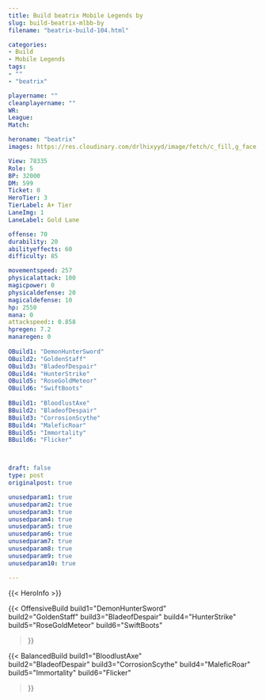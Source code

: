 ```yaml
---
title: Build beatrix Mobile Legends by 
slug: build-beatrix-mlbb-by
filename: "beatrix-build-104.html"

categories: 
- Build 
- Mobile Legends
tags: 
- ""
- "beatrix"

playername: ""
cleanplayername: ""
WR: 
League: 
Match: 

heroname: "beatrix"
images: https://res.cloudinary.com/drlhixyyd/image/fetch/c_fill,g_face,f_auto/https://cdn2-build.mobagenie.my.id/p/images/banner/full/beatrix.jpg

View: 78335 
Role: 5 
BP: 32000
DM: 599 
Ticket: 0 
HeroTier: 3 
TierLabel: A+ Tier 
LaneImg: 1
LaneLabel: Gold Lane

offense: 70 
durability: 20 
abilityeffects: 60 
difficulty: 85 

movementspeed: 257
physicalattack: 100
magicpower: 0
physicaldefense: 20
magicaldefense: 10
hp: 2550
mana: 0
attackspeed:: 0.858
hpregen: 7.2
manaregen: 0
 
OBuild1: "DemonHunterSword"  
OBuild2: "GoldenStaff" 
OBuild3: "BladeofDespair" 
OBuild4: "HunterStrike" 
OBuild5: "RoseGoldMeteor" 
OBuild6: "SwiftBoots" 
 
BBuild1: "BloodlustAxe"  
BBuild2: "BladeofDespair" 
BBuild3: "CorrosionScythe" 
BBuild4: "MaleficRoar" 
BBuild5: "Immortality" 
BBuild6: "Flicker"



draft: false
type: post
originalpost: true

unusedparam1: true
unusedparam2: true
unusedparam3: true
unusedparam4: true
unusedparam5: true
unusedparam6: true
unusedparam7: true
unusedparam8: true
unusedparam9: true
unusedparam10: true

---
```


{{< HeroInfo >}} 

{{< OffensiveBuild 
build1="DemonHunterSword"  
build2="GoldenStaff" 
build3="BladeofDespair" 
build4="HunterStrike" 
build5="RoseGoldMeteor" 
build6="SwiftBoots" 
 >}} 

{{< BalancedBuild 
build1="BloodlustAxe"  
build2="BladeofDespair" 
build3="CorrosionScythe" 
build4="MaleficRoar" 
build5="Immortality" 
build6="Flicker" 
 >}}

